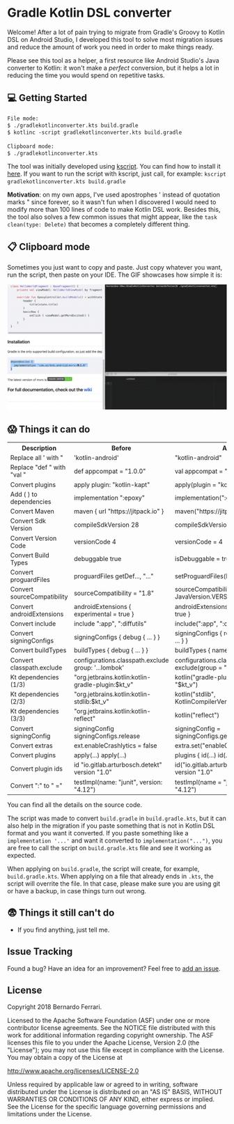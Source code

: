 Gradle Kotlin DSL converter
=================

Welcome! After a lot of pain trying to migrate from Gradle's Groovy to Kotlin DSL on Android Studio, I developed this tool to solve most migration issues and reduce the amount of work you need in order to make things ready.

Please see this tool as a helper, a first resource like Android Studio's Java converter to Kotlin: it won't make a _perfect_ conversion, but it helps a lot in reducing the time you would spend on repetitive tasks.


💻 Getting Started
---------------


```
File mode:
$ ./gradlekotlinconverter.kts build.gradle
$ kotlinc -script gradlekotlinconverter.kts build.gradle

Clipboard mode:
$ ./gradlekotlinconverter.kts
```

The tool was initially developed using [kscript](https://github.com/holgerbrandl/kscript). You can find how to install it [here](https://github.com/holgerbrandl/kscript#installation).
If you want to run the script with kscript, just call, for example: `kscript gradlekotlinconverter.kts build.gradle`

**Motivation**: on my own apps, I've used apostrophes \' instead of quotation marks \" since forever, so it wasn't fun when I discovered I would need to modify more than 100 lines of code to make Kotlin DSL work. Besides this, the tool also solves a few common issues that might appear, like the ```task clean(type: Delete)``` that becomes a completely different thing.


📋 Clipboard mode
---------------
Sometimes you just want to copy and paste. Just copy whatever you want, run the script, then paste on your IDE.
The GIF showcases how simple it is:

 ![GIF](/clipboard_mode.gif?raw=true)


😱 Things it can do
---------------

<table>
    <th>Description</th>
    <th>Before</th>
    <th>After</th>
    <tr>
        <td>Replace all ' with "</td>
        <td>'kotlin-android'</td>
        <td>"kotlin-android"</td>
    </tr>
    <tr>
        <td>Replace "def " with "val "</td>
        <td>def appcompat = "1.0.0"</td>
        <td>val appcompat = "1.0.0"</td>
    </tr>
    <tr>
        <td>Convert plugins</td>
        <td>apply plugin: "kotlin-kapt"</td>
        <td>apply(plugin = "kotlin-kapt")</td>
    </tr>
    <tr>
        <td>Add ( ) to dependencies</td>
        <td>implementation ":epoxy"</td>
        <td>implementation(":epoxy")</td>
    </tr>
    <tr>
        <td>Convert Maven</td>
        <td>maven { url "https://jitpack.io" }</td>
        <td>maven("https://jitpack.io")</td>
    </tr>
    <tr>
        <td>Convert Sdk Version</td>
        <td>compileSdkVersion 28</td>
        <td>compileSdkVersion(28)</td>
    </tr>
    <tr>
        <td>Convert Version Code</td>
        <td>versionCode 4</td>
        <td>versionCode = 4</td>
    </tr>
    <tr>
        <td>Convert Build Types</td>
        <td>debuggable true</td>
        <td>isDebuggable = true</td>
    </tr>
    <tr>
        <td>Convert proguardFiles</td>
        <td>proguardFiles getDef..., "..."</td>
        <td>setProguardFiles(listOf(getDef..., "...")</td>
    </tr>
    <tr>
        <td>Convert sourceCompatibility</td>
        <td>sourceCompatibility = "1.8"</td>
        <td>sourceCompatibility = JavaVersion.VERSION_1_8</td>
    </tr>
    <tr>
        <td>Convert androidExtensions</td>
        <td>androidExtensions { experimental = true }</td>
        <td>androidExtensions { isExperimental = true }</td>
    </tr>
    <tr>
        <td>Convert include</td>
        <td>include ":app", ":diffutils"</td>
        <td>include(":app", ":diffutils")</td>
    </tr>
    <tr>
        <td>Convert signingConfigs</td>
        <td>signingConfigs { debug { ... } }</td>
        <td>signingConfigs { register("debug") { ... } }</td>
    </tr>
    <tr>
        <td>Convert buildTypes</td>
        <td>buildTypes { debug { ... } }</td>
        <td>buildTypes { named("debug") { ... } })</td>
    </tr>
    <tr>
        <td>Convert classpath.exclude</td>
        <td>configurations.classpath.exclude group: '...lombok'</td>
        <td>configurations.classpath { exclude(group = "...lombok") }</td>
    </tr>
    <tr>
        <td>Kt dependencies (1/3)</td>
        <td>"org.jetbrains.kotlin:kotlin-gradle-plugin:$kt_v"</td>
        <td>kotlin("gradle-plugin", version = "$kt_v")</td>
    </tr>
    <tr>
        <td>Kt dependencies (2/3)</td>
        <td>"org.jetbrains.kotlin:kotlin-stdlib:$kt_v"</td>
        <td>kotlin("stdlib", KotlinCompilerVersion.VERSION)</td>
    </tr>
    <tr>
        <td>Kt dependencies (3/3)</td>
        <td>"org.jetbrains.kotlin:kotlin-reflect"</td>
        <td>kotlin("reflect")</td>
    </tr>
    <tr>
        <td>Convert signingConfig</td>
        <td>signingConfig signingConfigs.release</td>
        <td>signingConfig = signingConfigs.getByName("release")</td>
    </tr>
    <tr>
        <td>Convert extras</td>
        <td>ext.enableCrashlytics = false</td>
        <td>extra.set("enableCrashlytics", false)</td>
    </tr>
    <tr>
        <td>Convert plugins</td>
        <td>apply(...) apply(...)</td>
        <td>plugins { id(...) id(...) }</td>
    </tr>
    <tr>
        <td>Convert plugin ids</td>
        <td>id "io.gitlab.arturbosch.detekt" version "1.0"</td>
        <td>id("io.gitlab.arturbosch.detekt") version "1.0"</td>
    </tr>
    <tr>
        <td>Convert ":" to " ="</td>
        <td>testImpl(name: "junit", version: "4.12")</td>
        <td>testImpl(name = "junit", version = "4.12")</td>
    </tr>
</table>

You can find all the details on the source code.

The script was made to convert `build.gradle` in `build.gradle.kts`, but it can also help in the migration if you paste something that is not in Kotlin DSL format
and you want it converted. If you paste something like a `implementation '...'` and want it converted to `implementation("...")`, you are free to call the script on `build.gradle.kts` file and see it working as expected.

When applying on `build.gradle`, the script will create, for example, `build.gradle.kts`.
When applying on a file that already ends in `.kts`, the script will overrite the file.
In that case, please make sure you are using git or have a backup, in case things turn out wrong.

😨 Things it still can't do
-------
- If you find anything, just tell me.

Issue Tracking
-------
Found a bug? Have an idea for an improvement? Feel free to [add an issue](../../issues).

License
-------

Copyright 2018 Bernardo Ferrari.

Licensed to the Apache Software Foundation (ASF) under one or more contributor
license agreements.  See the NOTICE file distributed with this work for
additional information regarding copyright ownership.  The ASF licenses this
file to you under the Apache License, Version 2.0 (the "License"); you may not
use this file except in compliance with the License.  You may obtain a copy of
the License at

http://www.apache.org/licenses/LICENSE-2.0

Unless required by applicable law or agreed to in writing, software
distributed under the License is distributed on an "AS IS" BASIS, WITHOUT
WARRANTIES OR CONDITIONS OF ANY KIND, either express or implied.  See the
License for the specific language governing permissions and limitations under
the License.